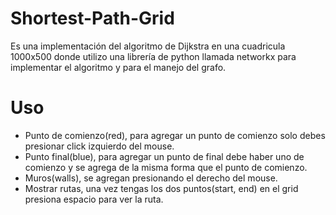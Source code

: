 # Shortest-Path-Grid


Es una implementación del algoritmo de Dijkstra en una cuadricula 1000x500 donde utilizo una librería de python llamada networkx para 
implementar el algoritmo y para el manejo del grafo.

# Uso 
- Punto de comienzo(red), para agregar un punto de comienzo solo debes presionar click izquierdo del mouse.
- Punto final(blue), para agregar un punto de final debe haber uno de comienzo y se agrega de la misma forma que el punto de comienzo.
- Muros(walls), se agregan presionando el derecho del mouse.
- Mostrar rutas, una vez tengas los dos puntos(start, end) en el grid presiona espacio para ver la ruta.
